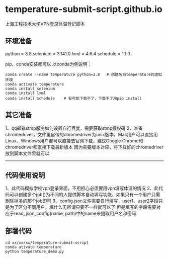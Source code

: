 # temperature-submit-script.github.io
上海工程技术大学VPN登录体温登记脚本
## 环境准备
python = 3.8
selenium = 3.141.0
lxml = 4.6.4
schedule = 1.1.0

pip、conda安装都可以
以conda为例说明：
```
conda create --name temperature python=3.8   # 创建名为temperature的虚拟环境
conda activate temperature
conda install selenium
conda install lxml
conda install schedule    # 有可能下载不了，下载不了用pip install
```
## 其它准备
1、qq邮箱stmp服务如何设置自行百度，需要获取stmp授权码
2、准备chromedriver，文件里自带的chromedriver为unix版本，Mac用户可以直接用
Linux、Windows用户都可以直接去官网下载，建议Google Chrome和chromedriver都直接下载最新版本
因为需要版本对应，将下载好的chromedriver放到脚本文件里就可以

---
## 代码使用说明
1、此代码模拟学校vpn登录界面，不用担心必须要用vpn填写体温的情况
2、此代码可以创建多个job()为不同的人提供脚本自动填写功能，如果只有一个用户只需删除掉多的那个job即可
3、config.json文件需要自行填写，user1、user2字段只是为了区分不同用户，填什么无所谓只要不一样就可以了
但是填写的字段需要对应于read_json_config(name, path)中的name来提取用户名和密码

## 部署代码
```
cd xx/xx/xx/temperature-submit-script
conda ativate temperature
python temperature_demo.py
```
